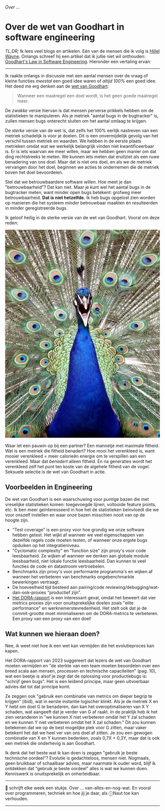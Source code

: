 *Over ...*

# Over de wet van Goodhart in software engineering

*TL;DR;* Ik lees veel blogs en artikelen. Eén van de mensen die ik volg is [Hillel Wayne](https://www.hillelwayne.com/). Onlangs schreef hij een artikel dat ik jullie niet wil onthouden: [Goodhart's Law in Software Engineering](https://buttondown.com/hillelwayne/archive/goodharts-law-in-software-engineering/). Hieronder een vertaling ervan:

---

Ik raakte onlangs in discussie met een aantal mensen over de vraag of kleine functies *meestal* een goed idee waren of *altijd 100%* een goed idee. Het deed me erg denken aan de [wet van Goodhart](https://en.wikipedia.org/wiki/Goodhart%27s_law):

> Wanneer een maatregel een doel wordt, is het geen goede maatregel meer.

De *zwakke* versie hiervan is dat mensen perverse prikkels hebben om de statistieken te manipuleren. Als je metriek "aantal bugs in de bugtracker" is, zullen mensen bugs onterecht sluiten om het aantal omlaag te krijgen.

De *sterke* versie van de wet is, dat zelfs het 100% eerlijk nastreven van een metriek schadelijk is voor je doelen. Dit is een onvermijdelijk gevolg van het verschil tussen metriek en waarden. We hebben in de eerste plaats metrieken omdat wat we werkelijk belangrijk vinden niet kwantificeerbaar is. Er is iets waarvan we meer willen, maar we hebben geen manier om dat ding rechtstreeks te meten. We kunnen iets meten dat eruitziet als een ruwe benadering van ons doel. Maar dat is niet ons doel, en als we de metriek vervangen door het doel, beginnen we acties te ondernemen die de metriek boven het doel bevoordelen.

Stel dat we betrouwbaardere software willen. Hoe meet je dan "betrouwbaarheid"? Dat kan niet. Maar je kunt wel het aantal bugs in de bugtracker meten, want minder open bugs betekent: grofweg meer betrouwbaarheid. **Dat is niet hetzelfde.** Ik heb bugs opgelost zien worden op manieren die het systeem *minder* betrouwbaar maakten én resulteerden in minder geregistreerde bugs.

Ik geloof heilig in de sterke versie van de wet van Goodhart. Vooral om deze reden:

![Een pauw met zijn veren uitgespreid. De pauw schreeuwt.](./2024-week-40_Pauw.png)

Waar let een pauwin op bij een partner? Een mannetje met maximale fitheid. Wat is een metriek die fitheid benadert? Hoe mooi het verenkleed is, want mooier verenkleed = meer calorieën energie om te verspillen aan een verenkleed. Maar dat *benadert* alleen fitheid. En na generaties wordt het verenkleed zelf het punt ten koste van de algehele fitheid van de vogel. Seksuele selectie is de wet van Goodhart in actie.

## Voorbeelden in Engineering

De wet van Goodhart is een waarschuwing voor puntige bazen die met vreselijke statistieken komen: toegevoegde lijnen, voltooide feature points, etc. Ik ben meer geïnteresseerd in hoe het de statistieken beïnvloedt die we voor onszelf instellen en waar onze bazen misschien nooit van op de hoogte zijn.

* "Test coverage" is een proxy voor hoe grondig we onze software hebben getest. Het wijkt af wanneer we veel eigenschappen van dezelfde regels code moeten testen, of wanneer onze ergste bugs opduiken op het integratieniveau.
* "Cyclomatic complexity" en "function size" zijn proxy's voor code leesbaarheid. Ze wijken af ​​wanneer we denken aan globale module leesbaarheid, niet lokale functie leesbaarheid. Dan kunnen te veel functies de code en datastroom vertroebelen.
* Benchmarks zijn proxy's voor performante programma's en wijken af ​​wanneer het verbeteren van benchmarks ongebenchmarkte bewerkingen vertraagt.
* De hoeveelheid tijd besteed aan pairing/code reviewing/debugging/wat-dan-ook-proxies "productief zijn".
* [Het DORA-rapport](https://dora.dev/) is een interessant geval, omdat het beweert dat vier metrics proxies zijn voor onuitsprekelijke doelen zoals "elite performance" en werknemerstevredenheid. Het stelt ook dat je de commit-grootte moet minimaliseren om de DORA-metrics te verbeteren. Een proxy van een proxy van een doel!

## Wat kunnen we hieraan doen?

Nee, ik weet niet hoe ik een wet kan vermijden die het evolutieproces kan kapen.

Het DORA-rapport van 2023 suggereert dat lezers de wet van Goodhart moeten vermijden en "de sterkte van een team moeten beoordelen over een breed scala aan mensen, processen en technische capaciteiten" (pag. 10), wat een beetje is alsof je zegt dat de oplossing voor productiebugs is: "schrijf geen bugs". Het is een leidend principe, maar geen uitvoerbaar advies dat tot dat principe komt.

Ze zeggen ook "gebruik een combinatie van metrics om dieper begrip te krijgen" (ibid), wat in eerste instantie logischer klinkt. Als je de metriek X en Y hebt om doel G te benaderen, dan kan het overoptimaliseren van X Y schaden, wat aangeeft dat je verder van G af raakt. In de praktijk heb ik het zien veranderen in "we kunnen X niet verbeteren omdat het Y zal schaden en we kunnen Y niet verbeteren omdat het X zal schaden." Dit zou kunnen betekenen dat we op de best mogelijke plek voor G zitten, maar vaker betekent het dat we heel ver van ons doel af zitten. Je zou een gewogen combinatie van X en Y kunnen bedenken, zoals 0,7X + 0,3Y, maar dat is ook een metriek die onderhevig is aan Goodhart.

Ik denk dat het beste wat ik kan doen is zeggen "gebruik je beste technische oordeel"? Evolutie is gedachteloos, mensen niet. Nogmaals, geen bruikbaar of schaalbaar advies, maar naarmate ik ouder word, blijf ik ontdekken dat "gebruik je beste oordeel" alles is wat we kunnen doen. Kenniswerk is onuitsprekelijk en onherleidbaar.

---

🍐 schrijft elke week een stukje. Over ... van-alles-en-nog-wat. 
En vooral over programmeren, techniek en hoe jij je daar, als &#9432;Naut toe kan verhouden.

---
